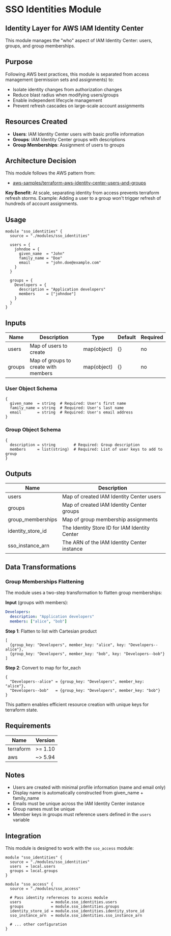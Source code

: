# SSO Identities Module

## Identity Layer for AWS IAM Identity Center

This module manages the "who" aspect of IAM Identity Center: users, groups, and group memberships.

## Purpose

Following AWS best practices, this module is separated from access management (permission sets and assignments) to:

- Isolate identity changes from authorization changes
- Reduce blast radius when modifying users/groups
- Enable independent lifecycle management
- Prevent refresh cascades on large-scale account assignments

## Resources Created

- **Users**: IAM Identity Center users with basic profile information
- **Groups**: IAM Identity Center groups with descriptions
- **Group Memberships**: Assignment of users to groups

## Architecture Decision

This module follows the AWS pattern from:

- [aws-samples/terraform-aws-identity-center-users-and-groups](https://github.com/aws-samples/terraform-aws-identity-center-users-and-groups)

**Key Benefit**: At scale, separating identity from access prevents terraform refresh storms. Example: Adding a user to a group won't trigger refresh of hundreds of account assignments.

## Usage

```hcl
module "sso_identities" {
  source = "./modules/sso_identities"

  users = {
    johndoe = {
      given_name  = "John"
      family_name = "Doe"
      email       = "john.doe@example.com"
    }
  }

  groups = {
    Developers = {
      description = "Application developers"
      members     = ["johndoe"]
    }
  }
}
```

## Inputs

| Name   | Description                          | Type        | Default | Required |
| ------ | ------------------------------------ | ----------- | ------- | -------- |
| users  | Map of users to create               | map(object) | {}      | no       |
| groups | Map of groups to create with members | map(object) | {}      | no       |

### User Object Schema

```hcl
{
  given_name  = string  # Required: User's first name
  family_name = string  # Required: User's last name
  email       = string  # Required: User's email address
}
```

### Group Object Schema

```hcl
{
  description = string        # Required: Group description
  members     = list(string)  # Required: List of user keys to add to group
}
```

## Outputs

| Name              | Description                                   |
| ----------------- | --------------------------------------------- |
| users             | Map of created IAM Identity Center users      |
| groups            | Map of created IAM Identity Center groups     |
| group_memberships | Map of group membership assignments           |
| identity_store_id | The Identity Store ID for IAM Identity Center |
| sso_instance_arn  | The ARN of the IAM Identity Center instance   |

## Data Transformations

### Group Memberships Flattening

The module uses a two-step transformation to flatten group memberships:

**Input** (groups with members):

```yaml
Developers:
  description: "Application developers"
  members: ["alice", "bob"]
```

**Step 1**: Flatten to list with Cartesian product

```hcl
[
  {group_key: "Developers", member_key: "alice", key: "Developers--alice"},
  {group_key: "Developers", member_key: "bob", key: "Developers--bob"}
]
```

**Step 2**: Convert to map for for_each

```hcl
{
  "Developers--alice" = {group_key: "Developers", member_key: "alice"},
  "Developers--bob"   = {group_key: "Developers", member_key: "bob"}
}
```

This pattern enables efficient resource creation with unique keys for terraform state.

## Requirements

| Name      | Version |
| --------- | ------- |
| terraform | >= 1.10 |
| aws       | ~> 5.94 |

## Notes

- Users are created with minimal profile information (name and email only)
- Display name is automatically constructed from given_name + family_name
- Emails must be unique across the IAM Identity Center instance
- Group names must be unique
- Member keys in groups must reference users defined in the `users` variable

## Integration

This module is designed to work with the `sso_access` module:

```hcl
module "sso_identities" {
  source = "./modules/sso_identities"
  users  = local.users
  groups = local.groups
}

module "sso_access" {
  source = "./modules/sso_access"

  # Pass identity references to access module
  users             = module.sso_identities.users
  groups            = module.sso_identities.groups
  identity_store_id = module.sso_identities.identity_store_id
  sso_instance_arn  = module.sso_identities.sso_instance_arn

  # ... other configuration
}
```
